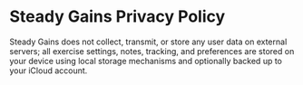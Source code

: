 # Steady Gains Privacy Policy

Steady Gains does not collect, transmit, or store any user data on external servers; all exercise settings, notes, tracking, and preferences are stored on your device using local storage mechanisms and optionally backed up to your iCloud account.